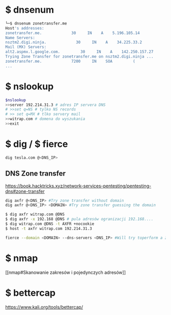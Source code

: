 # $ dnsenum

```bash
└─$ dnsenum zonetransfer.me
Host's addresses:
zonetransfer.me.             30     IN    A    5.196.105.14
Name Servers:
nsztm2.digi.ninja.             30     IN    A    34.225.33.2
Mail (MX) Servers:
alt2.aspmx.l.google.com.         30     IN    A    142.250.157.27
Trying Zone Transfer for zonetransfer.me on nsztm2.digi.ninja ...
zonetransfer.me.             7200     IN    SOA         (
...
```
# $ nslookup
```bash
$nslookup
>>server 192.214.31.3 # adres IP servera DNS
# >>set q=NS # tylko NS records
# >> set q=MX # tlko servery mail
>>witrap.com # domena do wyszukania
>>exit
```

# $ dig / $ fierce
```bash
dig tesla.com @<DNS_IP>
```
## DNS Zone transfer

https://book.hacktricks.xyz/network-services-pentesting/pentesting-dns#zone-transfer

```bash
dig axfr @<DNS_IP> #Try zone transfer without domain
dig axfr @<DNS_IP> <DOMAIN> #Try zone transfer guessing the domain

$ dig axfr witrap.com @DNS
$ dig axfr -x 192.168 @DNS # pula adresów ogranizacji 192.168....
$ dig witrap.com @DNS -t AXFR +nocookie
$ host -t axfr witrap.com 192.214.31.3
```

```bash
fierce --domain <DOMAIN> --dns-servers <DNS_IP> #Will try toperform a zone transfer against every authoritative name server and if this doesn'twork, will launch a dictionary attack
```
# $ nmap
[[nmap#Skanowanie zakresów i pojedynczych adresów]]
# $ bettercap
https://www.kali.org/tools/bettercap/
